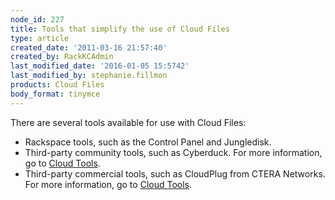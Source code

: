 ```yaml
---
node_id: 227
title: Tools that simplify the use of Cloud Files
type: article
created_date: '2011-03-16 21:57:40'
created_by: RackKCAdmin
last_modified_date: '2016-01-05 15:5742'
last_modified_by: stephanie.fillmon
products: Cloud Files
body_format: tinymce
---
```


There are several tools available for use with Cloud Files:

-   Rackspace tools, such as the Control Panel and Jungledisk. 
-   Third-party community tools, such as Cyberduck. For more
    information, go to [Cloud
    Tools](https://cloudtools.rackspace.com/home "https://cloudtools.rackspace.com/home").
-   Third-party commercial tools, such as CloudPlug from CTERA Networks.
    For more information, go to [Cloud
    Tools](https://cloudtools.rackspace.com/home "https://cloudtools.rackspace.com/home").

 

